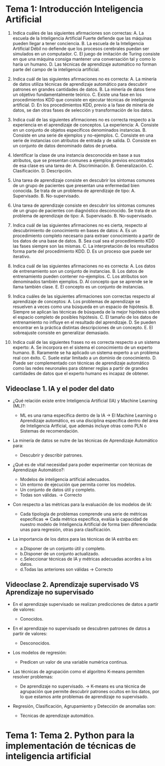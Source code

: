 # Tema 1: Introducción Inteligencia Artificial 

1. Indica cuáles de las siguientes afirmaciones son correctas:
A. La escuela de la Inteligencia Artificial Fuerte defiende que las máquinas pueden llegar a tener conciencia.
B. La escuela de la Inteligencia Artificial Débil no defiende que los procesos cerebrales puedan ser simulados en un computador.
C. El juego de imitación de Turing consiste en que una máquina consiga mantener una conversación tal y como lo haría un humano.
D. Las técnicas de aprendizaje automático no forman parte del campo de la inteligencia artificial.

2. Indica cuál de las siguientes afirmaciones no es correcta:
A. La minería de datos utiliza técnicas de aprendizaje automático para descubrir patrones en grandes cantidades de datos.
B. La minería de datos tiene un objetivo fundamentalmente teórico.
C. Existe una fase en los procedimientos KDD que consiste en ejecutar técnicas de inteligencia artificial.
D. En los procedimientos KDD, previo a la fase de minería de datos, se dan otras fases de selección y transformación de los datos.

3. Indica cuál de las siguientes afirmaciones no es correcta respecto a la
experiencia en el aprendizaje de conceptos. La experiencia:
A. Consiste en un conjunto de objetos específicos denominados instancias.
B. Consiste en una serie de ejemplos y no-ejemplos.
C. Consiste en una serie de instancias con atributos de entrada y de salida.
D. Consiste en un conjunto de datos denominado datos de prueba.

4. Identificar la clase de una instancia desconocida en base a sus atributos, que se
presentan comunes a ejemplos previos encontrados de esa clase es una tarea de:
A. Discriminación.
B. Generalización.
C. Clasificación.
D. Descripción.

5. Una tarea de aprendizaje consiste en descubrir los síntomas comunes de un
grupo de pacientes que presentan una enfermedad bien conocida. Se trata de un
problema de aprendizaje de tipo:
A. Supervisado.
B. No-supervisado.

6. Una tarea de aprendizaje consiste en descubrir los síntomas comunes de un
grupo de pacientes con diagnóstico desconocido. Se trata de un problema de
aprendizaje de tipo:
A. Supervisado.
B. No-supervisado.

7. Indica cuál de las siguientes afirmaciones no es cierta, respecto al
descubrimiento de conocimiento en bases de datos:
A. Es un procedimiento completo necesario para extraer conocimiento a partir
de los datos de una base de datos.
B. Sea cual sea el procedimiento KDD las fases siempre son las mismas.
C. La interpretación de los resultados forma parte del procedimiento KDD.
D. Es un proceso que puede ser iterativo.

8. Indica cuál de las siguientes afirmaciones no es correcta:
A. Los datos de entrenamiento son un conjunto de instancias.
B. Los datos de entrenamiento pueden contener no-ejemplos.
C. Los atributos son denominados también ejemplos.
D. Al concepto que se aprende se le llama también clase.
E. El concepto es un conjunto de instancias.

9. Indica cuáles de las siguientes afirmaciones son correctas respecto al
aprendizaje de conceptos:
A. Los problemas de aprendizaje se resuelven a veces como una búsqueda
en un espacio de hipótesis.
B. Siempre se aplican las técnicas de búsqueda de la mejor hipótesis sobre el
espacio completo de posibles hipótesis.
C. El tamaño de los datos de entrenamiento no influye en el resultado del
aprendizaje.
D. Se pueden encontrar en la práctica distintas descripciones de un concepto.
E. El sobreajuste consiste en generalizar demasiado.

10. Indica cuál de las siguientes frases no es correcta respecto a un sistema
experto:
A. Se incorpora en el sistema el conocimiento de un experto humano.
B. Raramente se ha aplicado un sistema experto a un problema real con éxito.
C. Suele estar limitado a un dominio de conocimiento.
D. Puede ser complementado con técnicas de aprendizaje automático como
las redes neuronales para obtener reglas a partir de grandes cantidades de
datos que el experto humano es incapaz de obtener.

## Videoclase 1. IA y el poder del dato
- ¿Qué relación existe entre Inteligencia Artificial (IA) y Machine Learning (ML)?:
    - ML es una rama específica dentro de la IA -> El Machine Learning o Aprendizaje automático, es una disciplina específica dentro del área de Inteligencia Artficial, que además incluye otras como PLN o Sistemas de recomendación.

- La minería de datos se nutre de las técnicas de Aprendizaje Automático para:
    - Descubrir y describir patrones.

- ¿Qué es de vital necesidad para poder experimentar con técnicas de Aprendizaje Automático?:
    - Modelos de inteligencia artificial adecuados.
    - Un entorno de ejecución que permita correr los modelos.
    - Un conjunto de datos útil y completo.
    - Todas son válidas. -> Correcto 

- Con respecto a las métricas para la evaluación de los modelos de IA:
    - Cada tipología de problemas comprende una serie de métricas específicas => Cada métrica específica, evalúa la capacidad de nuestro modelo de Inteligencia Artificial de forma bien diferenciada: unas para regresión, otras para clasificación.

- La importancia de los datos para las técnicas de IA estriba en:
    - a.Disponer de un conjunto útil y completo.
    - b.Disponer de un conjunto actualizado.
    - c.Seleccionar técnicas de IA y métricas adecuadas acordes a los datos.
    - d.Todas las anteriores son válidas -> Correcto

## Videoclase 2. Aprendizaje supervisado VS Aprendizaje no supervisado

- En el aprendizaje supervisado se realizan predicciones de datos a partir de valores:
    - Conocidos.

- En el aprendizaje no supervisado se descubren patrones de datos a partir de valores:
    - Desconocidos.

- Los modelos de regresión:
    - Predicen un valor de una variable numérica continua.

- Las técnicas de agrupación como el algoritmo K-means permiten resolver problemas:
    - De aprendizaje no supervisado. -> K-means es una técnica de agrupación que permite descubrir patrones ocultos en los datos, por lo que estamos ante problemas de aprendizaje no supervisado.

- Regresión, Clasificación, Agrupamiento y Detección de anomalías son:
    - Técnicas de aprendizaje automático.


# Tema 1: Tema 2. Python para la implementación de técnicas de inteligencia artificial